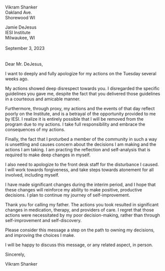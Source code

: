 Vikram Shanker  
Oakland Ave.  
Shorewood WI  

Jamie DeJesus  
IESI Institute  
Milwaukee, WI  
<br>
September 3, 2023  
<br>
<br>
Dear Mr. DeJesus,

I want to deeply and fully apologize for my actions on the Tuesday several weeks ago.

My actions showed deep disrespect towards you.  I disregarded the specific guidelines you gave me, despite the fact that you delivered those guidelines in a courteous and amicable manner.

Furthermore, through proxy, my actions and the events of that day reflect poorly on the Institute, and is a betrayal of the opportunity provided to me by IESI.  I realize it is entirely possible that I will be removed from the program due to my actions. I take full responsibility and embrace the consequences of my actions.

Finally, the fact that I proturbed a member of the community in such a way is unsettling and causes concern about the decisions I am making and the actions I am taking.  I am practing the reflection and self-analysis that is required to make deep changes in myself.

I also need to apologize to the front desk staff for the disturbance I caused.  I will work towards forgiveness, and take steps towards atonement for all involved, including myself.

I have made significant changes during the interim period, and I hope that these changes will reinforce my ability to make positive, productive decisions.  I plan to continue my journey of self-improvement.

Thank you for calling my father.  The actions you took resulted in significant changes in medication, therapy, and providers of care.  I regret that those actions were necessitated by my poor decision-making, rather than through self-improvement and self-discovery.

Please consider this message a step on the path to owning my decisions, and improving the choices I make.

I will be happy to discuss this message, or any related aspect, in person.

Sincerely,

Vikram Shanker
